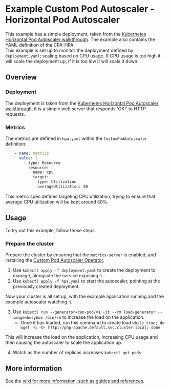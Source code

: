 # Example Custom Pod Autoscaler - Horizontal Pod Autoscaler

This example has a simple deployment, taken from the [Kubernetes Horizontal Pod Autoscaler walkthrough](https://kubernetes.io/docs/tasks/run-application/horizontal-pod-autoscale-walkthrough/). The example also contains the YAML definition of the CPA-HPA.  
This example is set up to monitor the deployment defined by `deployment.yaml`; scaling based on CPU usage. If CPU usage is too high it will scale the deployment up, if it is too low it will scale it down.

## Overview

### Deployment

The deployment is taken from the [Kubernetes Horizontal Pod Autoscaler walkthrough](https://kubernetes.io/docs/tasks/run-application/horizontal-pod-autoscale-walkthrough/), it is a simple web server that responds 'OK!' to HTTP requests.

### Metrics

The metrics are defined in `hpa.yaml` within the `CustomPodAutoscaler` definition:

```yaml
    - name: metrics
      value: |
        - type: Resource
          resource:
            name: cpu
            target:
              type: Utilization
              averageUtilization: 50
```

This metric spec defines targeting CPU utilization, trying to ensure that average CPU utilization will be kept around 50%.

## Usage

To try out this example, follow these steps.

### Prepare the cluster

Prepare the cluster by ensuring that the `metrics-server` is enabled, and installing the [Custom Pod Autoscaler Operator](https://github.com/jthomperoo/custom-pod-autoscaler-operator/blob/master/INSTALL.md).  

1. Use `kubectl apply -f deployment.yaml` to create the deployment to manage, alongside the service exposing it.
2. Use `kubectl apply -f hpa.yaml` to start the autoscaler, pointing at the previously created deployment.

Now your cluster is all set up, with the example application running and the example autoscaler watching it.

3. Use `kubectl run --generator=run-pod/v1 -it --rm load-generator --image=busybox /bin/sh` to increase the load on the application.
    * Once it has loaded, run this command to create load `while true; do wget -q -O- http://php-apache.default.svc.cluster.local; done`

This will increase the load on the application, increasing CPU usage and then causing the autoscaler to scale the application up.

4. Watch as the number of replicas increases `kubectl get pods`

## More information

See the [wiki for more information, such as guides and references](https://horizontal-pod-autoscaler.readthedocs.io/en/latest/).